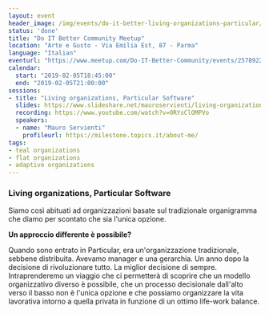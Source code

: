 ```yaml
---
layout: event
header_image: /img/events/do-it-better-living-organizations-particular/header.png
status: 'done'
title: "Do IT Better Community Meetup"
location: "Arte e Gusto - Via Emilia Est, 87 - Parma"
language: "Italian"
eventurl: "https://www.meetup.com/Do-IT-Better-Community/events/257892237/"
calendar:
  start: "2019-02-05T18:45:00"
  end: "2019-02-05T21:00:00"
sessions:
- title: "Living organizations, Particular Software"
  slides: https://www.slideshare.net/mauroservienti/living-organizations-particular-software-do-it-better-parma
  recording: https://www.youtube.com/watch?v=0RYsClOMPVo
  speakers:
  - name: "Mauro Servienti"
    profileurl: https://milestone.topics.it/about-me/
tags:
- teal organizations
- flat organizations
- adaptive organizations
---
```


### Living organizations, Particular Software

Siamo così abituati ad organizzazioni basate sul tradizionale organigramma che diamo per scontato che sia l'unica opzione.

**Un approccio differente è possibile?**

Quando sono entrato in Particular, era un'organizzazione tradizionale, sebbene distribuita. Avevamo manager e una gerarchia. Un anno dopo la decisione di rivoluzionare tutto. La miglior decisione di sempre. Intraprenderemo un viaggio che ci permetterà di scoprire che un modello organizzativo diverso è possibile, che un processo decisionale dall'alto verso il basso non è l'unica opzione e che possiamo organizzare la vita lavorativa intorno a quella privata in funzione di un ottimo life-work balance.
